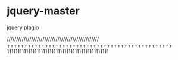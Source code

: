 # jquery-master
jquery plagio




/////////////////////////////////////////////////
++++++++++++++++++++++++++++++++++++++++++++++++
111111111111111111111111111111111111111111111111
